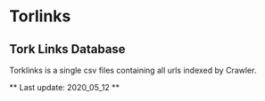 # Torlinks
## Tork Links Database

Torklinks is a single csv files containing all urls indexed by Crawler.

** Last update: 2020_05_12 **
